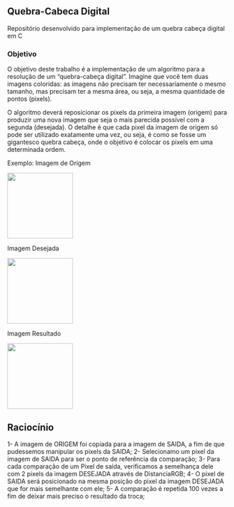 ## Quebra-Cabeca Digital

Repositório desenvolvido para implementação de um quebra cabeça digital em C

### Objetivo

O objetivo deste trabalho é a implementação de um algoritmo para a resolução de um “quebra-cabeça digital”. Imagine que você tem duas imagens coloridas: as imagens não precisam ter necessariamente o mesmo tamanho, mas precisam ter a mesma área, ou seja, a mesma quantidade de pontos (pixels).

O algoritmo deverá reposicionar os pixels da primeira imagem (origem) para produzir uma nova imagem que seja o mais parecida possível   com a segunda (desejada). O detalhe é que cada pixel da imagem de origem só pode ser utilizado exatamente uma vez, ou seja, é como se fosse um gigantesco quebra cabeça, onde o objetivo é colocar os pixels em uma determinada ordem.

Exemplo:
Imagem de Origem

<img src = "https://github.com/bramos013/PSB-QuebraCabeca/blob/main/dali1.jpg" height = "150em" />

Imagem Desejada

<img src = "https://github.com/bramos013/PSB-QuebraCabeca/blob/main/dali2.jpg" height = "150em" />

Imagem Resultado

<img src = "https://github.com/bramos013/desafio-king/blob/main/images/out.bmp" height = "150em" />

## Raciocínio 
1- A imagem de ORIGEM foi copiada para a imagem de SAIDA, a fim de que pudessemos manipular os pixels da SAIDA;
2- Selecionamo um pixel da imagem de SAIDA para ser o ponto de referência da comparação;
3- Para cada comparação de um Pixel de saída, verificamos a semelhança dele com 2 pixels da imagem DESEJADA através de DistanciaRGB;
4- O pixel de SAIDA será posicionado na mesma posição do pixel da imagem DESEJADA que for mais semelhante com ele;
5- A comparação é repetida 100 vezes a fim de deixar mais preciso o resultado da troca;
